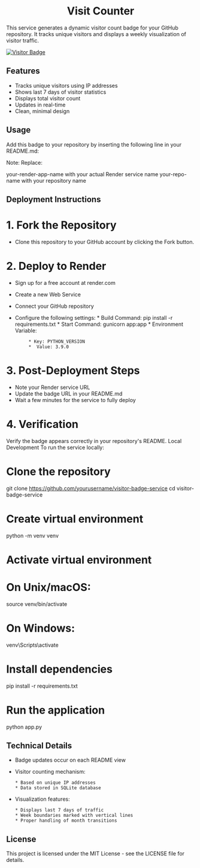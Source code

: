 <h1 align="center"> Visit Counter </h1>

This service generates a dynamic visitor count badge for your GitHub repository. It tracks unique visitors and displays a weekly visualization of visitor traffic.


[![Visitor Badge](https://visit-counter-y3x4.onrender.com//badge/visit-counter)](https://visit-counter-y3x4.onrender.com//badge/visit-counter)

## Features

* Tracks unique visitors using IP addresses
* Shows last 7 days of visitor statistics
* Displays total visitor count
* Updates in real-time
* Clean, minimal design

## Usage

Add this badge to your repository by inserting the following line in your README.md:

Note: Replace:

your-render-app-name with your actual Render service name
your-repo-name with your repository name

## Deployment Instructions

# 1. Fork the Repository
* Clone this repository to your GitHub account by clicking the Fork button.
  
# 2. Deploy to Render
* Sign up for a free account at render.com
* Create a new Web Service
* Connect your GitHub repository
* Configure the following settings:
           * Build Command: pip install -r requirements.txt
           * Start Command: gunicorn app:app
           * Environment Variable:

           * Key: PYTHON_VERSION
           *  Value: 3.9.0


# 3. Post-Deployment Steps

* Note your Render service URL
* Update the badge URL in your README.md
* Wait a few minutes for the service to fully deploy

# 4. Verification
Verify the badge appears correctly in your repository's README.
Local Development
To run the service locally:
# Clone the repository
git clone https://github.com/yourusername/visitor-badge-service
cd visitor-badge-service

# Create virtual environment
python -m venv venv

# Activate virtual environment
# On Unix/macOS:
source venv/bin/activate
# On Windows:
venv\Scripts\activate

# Install dependencies
pip install -r requirements.txt

# Run the application
python app.py


## Technical Details

* Badge updates occur on each README view
* Visitor counting mechanism:

      * Based on unique IP addresses
      * Data stored in SQLite database

* Visualization features:

      * Displays last 7 days of traffic
      * Week boundaries marked with vertical lines
      * Proper handling of month transitions



## License
This project is licensed under the MIT License - see the LICENSE file for details.


